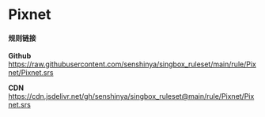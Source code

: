 # Pixnet

#### 规则链接

**Github**
https://raw.githubusercontent.com/senshinya/singbox_ruleset/main/rule/Pixnet/Pixnet.srs

**CDN**
https://cdn.jsdelivr.net/gh/senshinya/singbox_ruleset@main/rule/Pixnet/Pixnet.srs